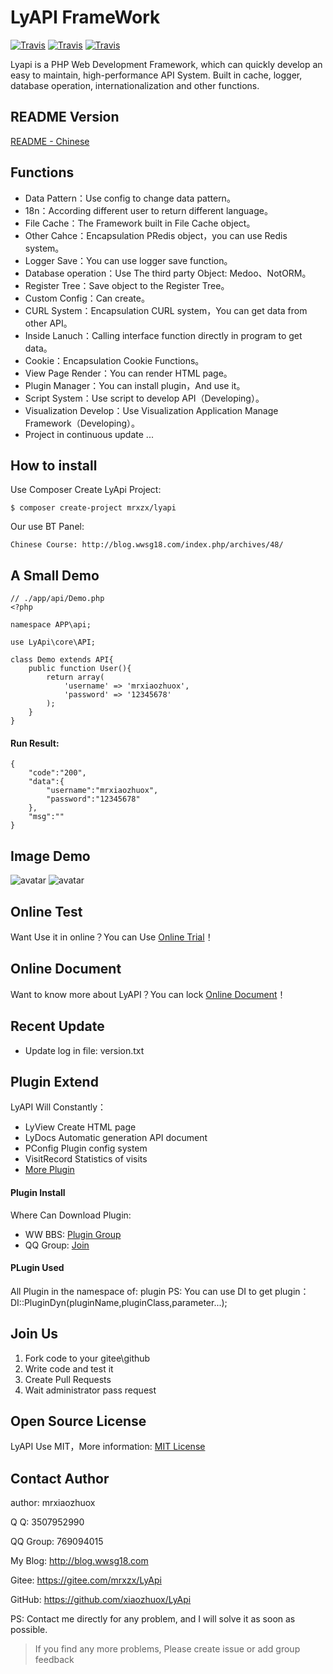 # LyAPI FrameWork
[![Travis](https://img.shields.io/badge/Language-PHP-blue.svg)](http://php.net)
[![Travis](https://img.shields.io/badge/License-MIT-brightgreen.svg)](https://mit-license.org)
[![Travis](https://img.shields.io/badge/Version-V1.6.5-orange.svg)](http://lyapi.wwsg18.com)

Lyapi is a PHP Web Development Framework, which can quickly develop an easy to maintain, high-performance API System. Built in cache, logger, database operation, internationalization and other functions.

## README Version

[README - Chinese](README.md)


## Functions

- Data Pattern：Use config to change data pattern。
- 18n：According different user to return different language。
- File Cache：The Framework built in File Cache object。
- Other Cahce：Encapsulation PRedis object，you can use Redis system。
- Logger Save：You can use logger save function。
- Database operation：Use The third party Object:  Medoo、NotORM。
- Register Tree：Save object to the Register Tree。
- Custom Config：Can create。
- CURL System：Encapsulation CURL system，You can get data from other API。
- Inside Lanuch：Calling interface function directly in program to get data。
- Cookie：Encapsulation Cookie Functions。
- View Page Render：You can render HTML page。
- Plugin Manager：You can install plugin，And use it。
- Script System：Use script to develop API（Developing）。
- Visualization Develop：Use Visualization Application Manage Framework（Developing）。
- Project in continuous update ...

## How to install

Use Composer Create LyApi Project:

    $ composer create-project mrxzx/lyapi

Our use BT Panel:

    Chinese Course: http://blog.wwsg18.com/index.php/archives/48/

## A Small Demo

    // ./app/api/Demo.php
    <?php
    
    namespace APP\api;
    
    use LyApi\core\API;
    
    class Demo extends API{
        public function User(){
            return array(
                'username' => 'mrxiaozhuox',
                'password' => '12345678'
            );
        }
    }

#### Run Result:

    {
        "code":"200",
        "data":{
            "username":"mrxiaozhuox",
            "password":"12345678"
        },
        "msg":""
    }

## Image Demo

![avatar](http://wwsg-img.bj.bcebos.com/project%2Flyapi%2Freadme%2FLyAPI1.png)
![avatar](http://wwsg-img.bj.bcebos.com/project%2Flyapi%2Freadme%2FLyAPI2.png)

## Online Test

Want Use it in online？You can Use [Online Trial][1]！

## Online Document

Want to know more about LyAPI？You can lock [Online Document][4]！

## Recent Update

- Update log in file: version.txt

## Plugin Extend

LyAPI Will Constantly：
- LyView Create HTML page
- LyDocs Automatic generation API document
- PConfig Plugin config system
- VisitRecord Statistics of visits
- [More Plugin][5]

#### Plugin Install

Where Can Download Plugin: 

- WW BBS: [Plugin Group][5]
- QQ Group: [Join][6]

#### PLugin Used
All Plugin in the namespace of: plugin
PS: You can use DI to get plugin：DI::PluginDyn(pluginName,pluginClass,parameter...);

## Join Us

1. Fork code to your gitee\github
2. Write code and test it
3. Create Pull Requests
4. Wait administrator pass request

## Open Source License

LyAPI Use MIT，More information: [MIT License][3]

## Contact Author

author: mrxiaozhuox

Q Q: 3507952990

QQ Group: 769094015

My Blog: http://blog.wwsg18.com

Gitee: https://gitee.com/mrxzx/LyApi

GitHub: https://github.com/xiaozhuox/LyApi

PS: Contact me directly for any problem, and I will solve it as soon as possible.

> If you find any more problems, Please create issue or add group feedback

[1]: http://lyapi.org/trial.html
[2]: https://packagist.org/users/wwsg18/
[3]: https://mit-license.org
[4]: https://mrxzx.gitee.io/lyapi-docs/#/
[5]: http://bbs.wwsg18.com/forum.php?mod=forumdisplay&fid=41&filter=typeid&typeid=1&sortid=2
[6]: //shang.qq.com/wpa/qunwpa?idkey=06e2f22cef00613b68463dda8983f689395d90e358115b76f912e7afc8854878
